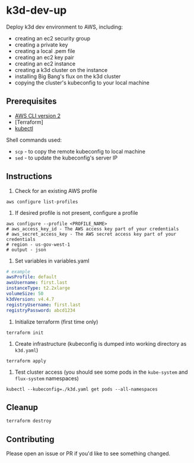 # k3d-dev-up

Deploy k3d dev environment to AWS, including:

- creating an ec2 security group
- creating a private key
- creating a local .pem file
- creating an ec2 key pair
- creating an ec2 instance
- creating a k3d cluster on the instance
- installing Big Bang's flux on the k3d cluster
- copying the cluster's kubeconfig to your local machine

## Prerequisites

- [AWS CLI version 2](https://docs.aws.amazon.com/cli/latest/userguide/install-cliv2.html)
- [Terraform]
- [kubectl](https://kubernetes.io/docs/tasks/tools/#kubectl)

Shell commands used:

- `scp` - to copy the remote kubeconfig to local machine
- `sed` - to update the kubeconfig's server IP

## Instructions

1. Check for an existing AWS profile

```shell
aws configure list-profiles
```

1. If desired profile is not present, configure a profile

```shell
aws configure --profile <PROFILE_NAME>
# aws_access_key_id - The AWS access key part of your credentials
# aws_secret_access_key - The AWS secret access key part of your credentials
# region - us-gov-west-1
# output - json
```

1. Set variables in variables.yaml

```yaml
# example
awsProfile: default
awsUsername: first.last
instanceType: t2.2xlarge
volumeSize: 50
k3dVersion: v4.4.7
registryUsername: first.last
registryPassword: abcd1234
```

1. Initialize terraform (first time only)

```shell
terraform init
```

1. Create infrastructure (kubeconfig is dumped into working directory as `k3d.yaml`)

```shell
terraform apply
```

1. Test cluster access (you should see some pods in the `kube-system` and `flux-system` namespaces)

```shell
kubectl --kubeconfig=./k3d.yaml get pods --all-namespaces
```

## Cleanup

```shell
terraform destroy
```

## Contributing

Please open an issue or PR if you'd like to see something changed.
